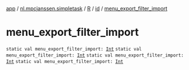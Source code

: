 [app](../../../index.md) / [nl.mpcjanssen.simpletask](../../index.md) / [R](../index.md) / [id](index.md) / [menu_export_filter_import](.)

# menu_export_filter_import

`static val menu_export_filter_import: `[`Int`](https://kotlinlang.org/api/latest/jvm/stdlib/kotlin/-int/index.html)
`static val menu_export_filter_import: `[`Int`](https://kotlinlang.org/api/latest/jvm/stdlib/kotlin/-int/index.html)
`static val menu_export_filter_import: `[`Int`](https://kotlinlang.org/api/latest/jvm/stdlib/kotlin/-int/index.html)
`static val menu_export_filter_import: `[`Int`](https://kotlinlang.org/api/latest/jvm/stdlib/kotlin/-int/index.html)